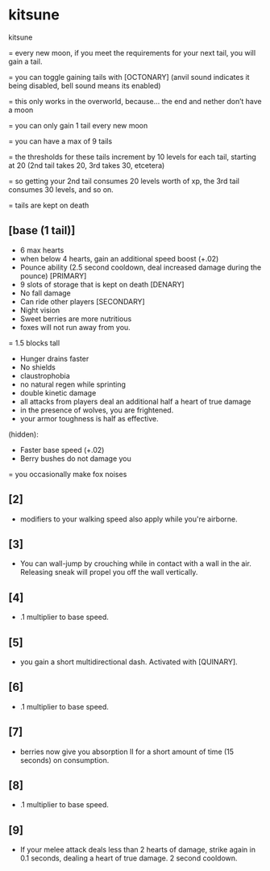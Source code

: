# kitsune

kitsune 

= every new moon, if you meet the requirements for your next tail, you will gain a tail.

= you can toggle gaining tails with [OCTONARY] (anvil sound indicates it being disabled, bell sound means its enabled)

= this only works in the overworld, because… the end and nether don’t have a moon

= you can only gain 1 tail every new moon

= you can have a max of 9 tails

= the thresholds for these tails increment by 10 levels for each tail, starting at 20 (2nd tail takes 20, 3rd takes 30, etcetera)

= so getting your 2nd tail consumes 20 levels worth of xp, the 3rd tail consumes 30 levels, and so on.

= tails are kept on death

## [base (1 tail)]
+ 6 max hearts
+ when below 4 hearts, gain an additional speed boost (+.02)
+ Pounce ability (2.5 second cooldown, deal increased damage during the pounce) [PRIMARY]
+ 9 slots of storage that is kept on death [DENARY]
+ No fall damage
+ Can ride other players [SECONDARY]
+ Night vision
+ Sweet berries are more nutritious
+ foxes will not run away from you.


= 1.5 blocks tall

- Hunger drains faster
- No shields
- claustrophobia
- no natural regen while sprinting
- double kinetic damage
- all attacks from players deal an additional half a heart of true damage
- in the presence of wolves, you are frightened.
- your armor toughness is half as effective.

(hidden):
+ Faster base speed (+.02)
+ Berry bushes do not damage you

= you occasionally make fox noises


## [2]
+ modifiers to your walking speed also apply while you're airborne.

## [3]
+ You can wall-jump by crouching while in contact with a wall in the air. Releasing sneak will propel you off the wall vertically.

## [4]
+ .1 multiplier to base speed.

## [5]
+ you gain a short multidirectional dash. Activated with [QUINARY].

## [6]
+ .1 multiplier to base speed.

## [7]
+ berries now give you absorption II for a short amount of time (15 seconds) on consumption.

## [8]
+ .1 multiplier to base speed.

## [9]
+ If your melee attack deals less than 2 hearts of damage, strike again in 0.1 seconds, dealing a heart of true damage. 2 second cooldown.
